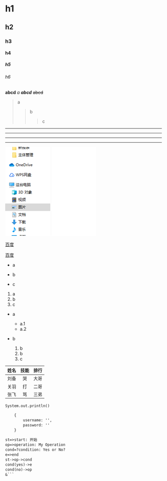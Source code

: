 # h1
## h2
### h3
#### h4
##### h5
###### h6

**abcd**
*a*
***abcd***
~~abcd~~

>a
>>b
>>>c

---
----
***
****

![test](pictures/111111.png "test")

[百度](http://www.baidu.com "baidu")

<a href="http://www.baidu.com" target="_blank">百度</a>

- a
+ b
* c

1. a
2. b
3. c

- a
   - a.1
   - a.2

- b
   1. b
   2. b
   3. c

姓名|技能|排行
---|:--:|---:
刘备|哭|大哥
关羽|打|二哥
张飞|骂|三弟

`System.out.println()`

```
    {
        username: '',
        password: ''
    }
```

```flow
st=>start: 开始
op=>operation: My Operation
cond=?condition: Yes or No?
e=>end
st->op->cond
cond(yes)->e
cond(no)->op
&```
